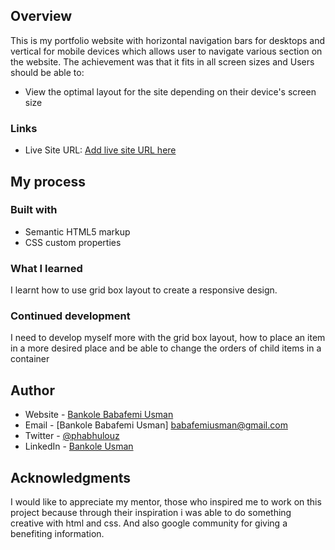 ## Overview
This is my portfolio website with horizontal navigation bars for desktops and vertical for mobile devices which allows user to navigate various section on the website.
The achievement was that it fits in all screen sizes and Users should be able to:
- View the optimal layout for the site depending on their device's screen size


### Links
- Live Site URL: [Add live site URL here](https://your-live-site-url.com)

## My process

### Built with

- Semantic HTML5 markup
- CSS custom properties


### What I learned

I learnt how to use grid box layout to create a responsive design.


### Continued development

I need to develop myself more with the grid box layout, how to place an item in a more desired place and be able to change the orders of child items in a container



## Author

- Website - [Bankole Babafemi Usman](https://github.com/Babafemibank)
- Email - [Bankole Babafemi Usman] babafemiusman@gmail.com
- Twitter - [@phabhulouz](https://www.twitter.com/phabhulouz)
- LinkedIn - [Bankole Usman](https://www.linkedin.com/in/bankole-usman-099081268)



## Acknowledgments

I would like to appreciate my mentor, those who inspired me to work on this project because through their inspiration i was able to do something creative with html and css. And also google community for giving a benefiting information.

